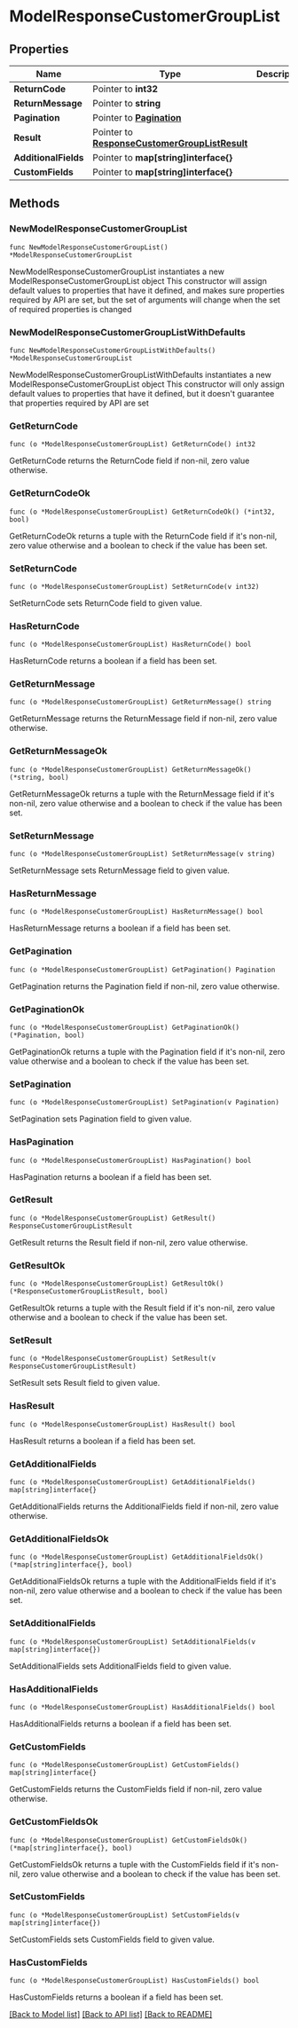 # ModelResponseCustomerGroupList

## Properties

Name | Type | Description | Notes
------------ | ------------- | ------------- | -------------
**ReturnCode** | Pointer to **int32** |  | [optional] 
**ReturnMessage** | Pointer to **string** |  | [optional] 
**Pagination** | Pointer to [**Pagination**](Pagination.md) |  | [optional] 
**Result** | Pointer to [**ResponseCustomerGroupListResult**](ResponseCustomerGroupListResult.md) |  | [optional] 
**AdditionalFields** | Pointer to **map[string]interface{}** |  | [optional] 
**CustomFields** | Pointer to **map[string]interface{}** |  | [optional] 

## Methods

### NewModelResponseCustomerGroupList

`func NewModelResponseCustomerGroupList() *ModelResponseCustomerGroupList`

NewModelResponseCustomerGroupList instantiates a new ModelResponseCustomerGroupList object
This constructor will assign default values to properties that have it defined,
and makes sure properties required by API are set, but the set of arguments
will change when the set of required properties is changed

### NewModelResponseCustomerGroupListWithDefaults

`func NewModelResponseCustomerGroupListWithDefaults() *ModelResponseCustomerGroupList`

NewModelResponseCustomerGroupListWithDefaults instantiates a new ModelResponseCustomerGroupList object
This constructor will only assign default values to properties that have it defined,
but it doesn't guarantee that properties required by API are set

### GetReturnCode

`func (o *ModelResponseCustomerGroupList) GetReturnCode() int32`

GetReturnCode returns the ReturnCode field if non-nil, zero value otherwise.

### GetReturnCodeOk

`func (o *ModelResponseCustomerGroupList) GetReturnCodeOk() (*int32, bool)`

GetReturnCodeOk returns a tuple with the ReturnCode field if it's non-nil, zero value otherwise
and a boolean to check if the value has been set.

### SetReturnCode

`func (o *ModelResponseCustomerGroupList) SetReturnCode(v int32)`

SetReturnCode sets ReturnCode field to given value.

### HasReturnCode

`func (o *ModelResponseCustomerGroupList) HasReturnCode() bool`

HasReturnCode returns a boolean if a field has been set.

### GetReturnMessage

`func (o *ModelResponseCustomerGroupList) GetReturnMessage() string`

GetReturnMessage returns the ReturnMessage field if non-nil, zero value otherwise.

### GetReturnMessageOk

`func (o *ModelResponseCustomerGroupList) GetReturnMessageOk() (*string, bool)`

GetReturnMessageOk returns a tuple with the ReturnMessage field if it's non-nil, zero value otherwise
and a boolean to check if the value has been set.

### SetReturnMessage

`func (o *ModelResponseCustomerGroupList) SetReturnMessage(v string)`

SetReturnMessage sets ReturnMessage field to given value.

### HasReturnMessage

`func (o *ModelResponseCustomerGroupList) HasReturnMessage() bool`

HasReturnMessage returns a boolean if a field has been set.

### GetPagination

`func (o *ModelResponseCustomerGroupList) GetPagination() Pagination`

GetPagination returns the Pagination field if non-nil, zero value otherwise.

### GetPaginationOk

`func (o *ModelResponseCustomerGroupList) GetPaginationOk() (*Pagination, bool)`

GetPaginationOk returns a tuple with the Pagination field if it's non-nil, zero value otherwise
and a boolean to check if the value has been set.

### SetPagination

`func (o *ModelResponseCustomerGroupList) SetPagination(v Pagination)`

SetPagination sets Pagination field to given value.

### HasPagination

`func (o *ModelResponseCustomerGroupList) HasPagination() bool`

HasPagination returns a boolean if a field has been set.

### GetResult

`func (o *ModelResponseCustomerGroupList) GetResult() ResponseCustomerGroupListResult`

GetResult returns the Result field if non-nil, zero value otherwise.

### GetResultOk

`func (o *ModelResponseCustomerGroupList) GetResultOk() (*ResponseCustomerGroupListResult, bool)`

GetResultOk returns a tuple with the Result field if it's non-nil, zero value otherwise
and a boolean to check if the value has been set.

### SetResult

`func (o *ModelResponseCustomerGroupList) SetResult(v ResponseCustomerGroupListResult)`

SetResult sets Result field to given value.

### HasResult

`func (o *ModelResponseCustomerGroupList) HasResult() bool`

HasResult returns a boolean if a field has been set.

### GetAdditionalFields

`func (o *ModelResponseCustomerGroupList) GetAdditionalFields() map[string]interface{}`

GetAdditionalFields returns the AdditionalFields field if non-nil, zero value otherwise.

### GetAdditionalFieldsOk

`func (o *ModelResponseCustomerGroupList) GetAdditionalFieldsOk() (*map[string]interface{}, bool)`

GetAdditionalFieldsOk returns a tuple with the AdditionalFields field if it's non-nil, zero value otherwise
and a boolean to check if the value has been set.

### SetAdditionalFields

`func (o *ModelResponseCustomerGroupList) SetAdditionalFields(v map[string]interface{})`

SetAdditionalFields sets AdditionalFields field to given value.

### HasAdditionalFields

`func (o *ModelResponseCustomerGroupList) HasAdditionalFields() bool`

HasAdditionalFields returns a boolean if a field has been set.

### GetCustomFields

`func (o *ModelResponseCustomerGroupList) GetCustomFields() map[string]interface{}`

GetCustomFields returns the CustomFields field if non-nil, zero value otherwise.

### GetCustomFieldsOk

`func (o *ModelResponseCustomerGroupList) GetCustomFieldsOk() (*map[string]interface{}, bool)`

GetCustomFieldsOk returns a tuple with the CustomFields field if it's non-nil, zero value otherwise
and a boolean to check if the value has been set.

### SetCustomFields

`func (o *ModelResponseCustomerGroupList) SetCustomFields(v map[string]interface{})`

SetCustomFields sets CustomFields field to given value.

### HasCustomFields

`func (o *ModelResponseCustomerGroupList) HasCustomFields() bool`

HasCustomFields returns a boolean if a field has been set.


[[Back to Model list]](../README.md#documentation-for-models) [[Back to API list]](../README.md#documentation-for-api-endpoints) [[Back to README]](../README.md)


